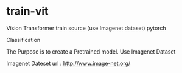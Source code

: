 # train-vit
Vision Transformer train source (use Imagenet dataset)
pytorch

Classification

The Purpose is to create a Pretrained model. Use Imagenet Dataset

Imagenet Dateset url : http://www.image-net.org/
